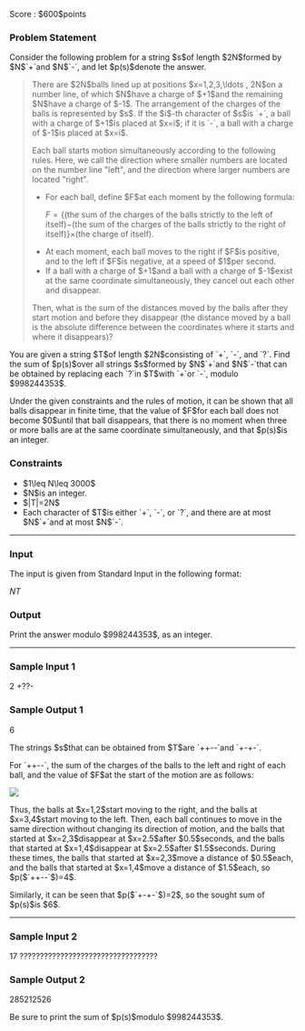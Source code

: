 
<div>

<span>

<span>

<p>
Score : $600$points
</p>

<div>

<section>

### **Problem Statement**

<p>
Consider the following problem for a string $s$of length $2N$formed by $N$`+`and $N$`-`, and let $p(s)$denote the answer.
</p>

<blockquote>

<p>
There are $2N$balls lined up at positions $x=1,2,3,\ldots , 2N$on a number line, of which $N$have a charge of $+1$and the remaining $N$have a charge of $-1$. The arrangement of the charges of the balls is represented by $s$. If the $i$-th character of $s$is `+`, a ball with a charge of $+1$is placed at $x=i$; if it is `-`, a ball with a charge of $-1$is placed at $x=i$.
</p>

<p>
Each ball starts motion simultaneously according to the following rules. Here, we call the direction where smaller numbers are located on the number line "left", and the direction where larger numbers are located "right".
</p>

<ul>

<li>
For each ball, define $F$at each moment by the following formula:

$F=\lbrace$$($the sum of the charges of the balls strictly to the left of itself$)$$-$$($the sum of the charges of the balls strictly to the right of itself$)$$\rbrace$$\times$$($the charge of itself$)$.
</li>

<li>
At each moment, each ball moves to the right if $F$is positive, and to the left if $F$is negative, at a speed of $1$per second.
</li>

<li>
If a ball with a charge of $+1$and a ball with a charge of $-1$exist at the same coordinate simultaneously, they cancel out each other and disappear.
</li>

</ul>

<p>
Then, what is the sum of the distances moved by the balls after they start motion and before they disappear (the distance moved by a ball is the absolute difference between the coordinates where it starts and where it disappears)?
</p>

</blockquote>

<p>
You are given a string $T$of length $2N$consisting of `+`, `-`, and `?`. Find the sum of $p(s)$over all strings $s$formed by $N$`+`and $N$`-`that can be obtained by replacing each `?`in $T$with `+`or `-`, modulo $998244353$.
</p>

<p>
Under the given constraints and the rules of motion, it can be shown that all balls disappear in finite time, that the value of $F$for each ball does not become $0$until that ball disappears, that there is no moment when three or more balls are at the same coordinate simultaneously, and that $p(s)$is an integer.
</p>

</section>

</div>

<div>

<section>

### **Constraints**

<ul>

<li>
$1\leq N\leq 3000$
</li>

<li>
$N$is an integer.
</li>

<li>
$|T|=2N$
</li>

<li>
Each character of $T$is either `+`, `-`, or `?`, and there are at most $N$`+`and at most $N$`-`.
</li>

</ul>

</section>

</div>

---

<div>

<div>

<section>

### **Input**

<p>
The input is given from Standard Input in the following format:
</p>

<div>

$N$$T$
</div>

</section>

</div>

<div>

<section>

### **Output**

<p>
Print the answer modulo $998244353$, as an integer.
</p>

</section>

</div>

</div>

---

<div>

<section>

### **Sample Input 1**

<div>

2
+??-

</div>

</section>

</div>

<div>

<section>

### **Sample Output 1**

<div>

6

</div>

<p>
The strings $s$that can be obtained from $T$are `++--`and `+-+-`.
</p>

<p>
For `++--`, the sum of the charges of the balls to the left and right of each ball, and the value of $F$at the start of the motion are as follows:
</p>

<p>

<img src="https://img.atcoder.jp/arc164/2f5047a41704d1c88bb2df93f67ca583.png">

</img>

</p>

<p>
Thus, the balls at $x=1,2$start moving to the right, and the balls at $x=3,4$start moving to the left.
Then, each ball continues to move in the same direction without changing its direction of motion, and the balls that started at $x=2,3$disappear at $x=2.5$after $0.5$seconds, and the balls that started at $x=1,4$disappear at $x=2.5$after $1.5$seconds.
During these times, the balls that started at $x=2,3$move a distance of $0.5$each, and the balls that started at $x=1,4$move a distance of $1.5$each, so $p($`++--`$)=4$.
</p>

<p>
Similarly, it can be seen that $p($`+-+-`$)=2$, so the sought sum of $p(s)$is $6$.
</p>

</section>

</div>

---

<div>

<section>

### **Sample Input 2**

<div>

17
??????????????????????????????????

</div>

</section>

</div>

<div>

<section>

### **Sample Output 2**

<div>

285212526

</div>

<p>
Be sure to print the sum of $p(s)$modulo $998244353$.
</p>

</section>

</div>

</span>

</span>

</div>
